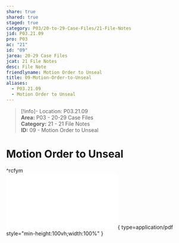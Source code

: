 ```yaml
---  
share: true  
shared: true  
staged: true  
category: P03/20-to-29-Case-Files/21-File-Notes  
jid: P03.21.09  
pro: P03  
ac: "21"  
id: "09"  
jarea: 20-29 Case Files  
jcat: 21 File Notes  
desc: File Note  
friendlyname: Motion Order to Unseal  
title: 09-Motion-Order-to-Unseal  
aliases:  
  - P03.21.09  
  - Motion Order to Unseal  
---  
```

  
>[!info]- Location: P03.21.09  
>**Area:** P03 - 20-29 Case Files  
>**Category:** 21 - 21 File Notes  
>**ID:** 09 - Motion Order to Unseal  
  
# Motion Order to Unseal  
 ^rcfym  
![09-Magen-Fieramusca-Cases-Motion-Order-to-Unseal](../../../Cases/P03-Heidi-Broussard/20-to-29-Case-Files/22-PDFs/09-Magen-Fieramusca-Cases-Motion-Order-to-Unseal.pdf){ type=application/pdf style="min-height:100vh;width:100%" }  
  
